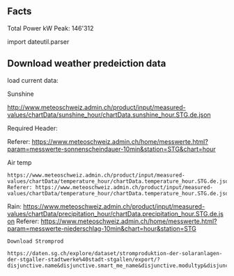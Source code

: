 ## Facts

Total Power kW Peak: 146'312


import dateutil.parser


## Download weather predeiction data

load current data:

Sunshine

http://www.meteoschweiz.admin.ch/product/input/measured-values/chartData/sunshine_hour/chartData.sunshine_hour.STG.de.json

Required Header:

Referer: https://www.meteoschweiz.admin.ch/home/messwerte.html?param=messwerte-sonnenscheindauer-10min&station=STG&chart=hour


Air temp

	https://www.meteoschweiz.admin.ch/product/input/measured-values/chartData/temperature_hour/chartData.temperature_hour.STG.de.json
    Referer: https://www.meteoschweiz.admin.ch/product/input/measured-values/chartData/temperature_hour/chartData.temperature_hour.STG.de.json


Rain: 
 	https://www.meteoschweiz.admin.ch/product/input/measured-values/chartData/precipitation_hour/chartData.precipitation_hour.STG.de.json
    Referer: https://www.meteoschweiz.admin.ch/home/messwerte.html?param=messwerte-niederschlag-10min&chart=hour&station=STG

    Download Stromprod

    https://daten.sg.ch/explore/dataset/stromproduktion-der-solaranlagen-der-stgaller-stadtwerke%40stadt-stgallen/export/?disjunctive.name&disjunctive.smart_me_name&disjunctive.modultyp&disjunctive.leistung_modul_in_wp

